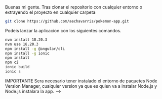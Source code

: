 Buenas mi gente.
Tras clonar el repositorio con cualquier entorno o extrayendo el proyecto en cualquier carpeta
```bash
git clone https://github.com/aechavarris/pokemon-app.git
```
Podeis lanzar la aplicacion con los siguientes comandos.
```bash
nvm install 18.20.3
nvm use 18.20.3
npm install -g @angular/cli
npm install -g ionic
npm install
npm ci
ionic build
ionic s
```
IMPORTANTE
Sera necesario tener instalado el entorno de paquetes Node Version Manager, cualquier version ya que es quien va a instalar Node.js y Node.js instalara la app. -->

